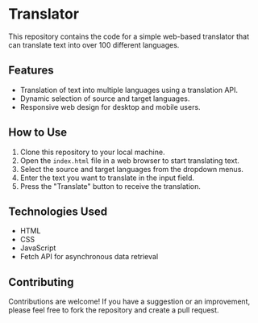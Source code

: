 # Translator

This repository contains the code for a simple web-based translator that can translate text into over 100 different languages.

## Features

- Translation of text into multiple languages using a translation API.
- Dynamic selection of source and target languages.
- Responsive web design for desktop and mobile users.

## How to Use

1. Clone this repository to your local machine.
2. Open the `index.html` file in a web browser to start translating text.
3. Select the source and target languages from the dropdown menus.
4. Enter the text you want to translate in the input field.
5. Press the "Translate" button to receive the translation.

## Technologies Used

- HTML
- CSS
- JavaScript
- Fetch API for asynchronous data retrieval


## Contributing
Contributions are welcome! If you have a suggestion or an improvement, please feel free to fork the repository and create a pull request.
